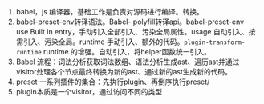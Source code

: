 1. babel，js 编译器，基础工作是负责对源码进行编译。转换。
2. babel-preset-env转译语法。Babel- polyfill转译api。babel-preset-env use Built in entry，手动引入全部引入、污染全局属性。usage 自动引入、按需引入、污染全局。runtime 手动引入、额外的代码。`plugin-transform-runtime` runtime 的增强。自动引入，将helper函数统一引入。
3. Babel 流程：词法分析获取词法数组、语法分析生成ast、遍历ast并通过visitor处理各个节点最终转换为新的ast、通过新的ast生成新的代码。
4. preset 一系列插件的集合：先执行plugin、再倒序执行preset/
5. plugin本质是一个visitor，通过访问不同的类型